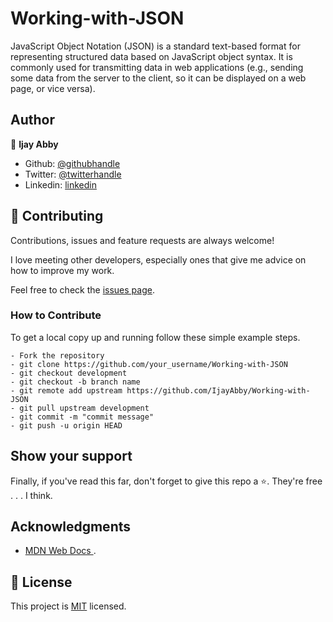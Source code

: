 # Working-with-JSON
JavaScript Object Notation (JSON) is a standard text-based format for representing structured data based on JavaScript object syntax. It is commonly used for transmitting data in web applications (e.g., sending some data from the server to the client, so it can be displayed on a web page, or vice versa). 


## Author

👤 **Ijay Abby**

- Github: [@githubhandle](https://github.com/IjayAbby)
- Twitter: [@twitterhandle](https://twitter.com/Ijay_js)
- Linkedin: [linkedin](https://www.linkedin.com/in/ijayabby4/)

## 🤝 Contributing

Contributions, issues and feature requests are always welcome!

I love meeting other developers, especially ones that give me advice on how to improve my work.

Feel free to check the [issues page](https://github.com/IjayAbby/Working-with-JSON/issues).

### How to Contribute

To get a local copy up and running follow these simple example steps.

```
- Fork the repository
- git clone https://github.com/your_username/Working-with-JSON
- git checkout development
- git checkout -b branch name
- git remote add upstream https://github.com/IjayAbby/Working-with-JSON
- git pull upstream development
- git commit -m "commit message"
- git push -u origin HEAD
```

## Show your support

Finally, if you've read this far, don't forget to give this repo a ⭐️. They're free . . . I think.

## Acknowledgments

- [MDN Web Docs ](https://developer.mozilla.org/en-US/docs/Learn/JavaScript/Objects/JSON).

## 📝 License

This project is [MIT](https://github.com/IjayAbby/Working-with-JSON/blob/development/LICENSE) licensed.